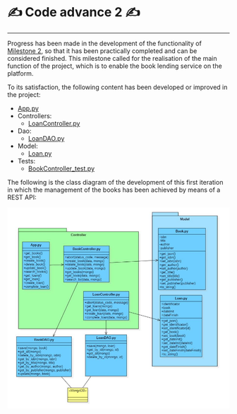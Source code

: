# ✍️ Code advance 2 ✍️

---

Progress has been made in the development of the functionality of [Milestone 2](https://github.com/LuGuDu/BorrowBooks/milestone/3), so that it has been practically completed and can be considered finished. This milestone called for the realisation of the main function of the project, which is to enable the book lending service on the platform. 

To its satisfaction, the following content has been developed or improved in the project:



- [App.py](https://github.com/LuGuDu/BorrowBooks/blob/LuGuDu-milestone2/borrowbooksapp/app.py)
- Controllers:
  - [LoanController.py](https://github.com/LuGuDu/BorrowBooks/blob/LuGuDu-milestone2/borrowbooksapp/controllers/LoanController.py)
- Dao:
  - [LoanDAO.py](https://github.com/LuGuDu/BorrowBooks/blob/LuGuDu-milestone2/borrowbooksapp/dao/LoanDAO.py) 
- Model:
  - [Loan.py](https://github.com/LuGuDu/BorrowBooks/blob/LuGuDu-milestone2/borrowbooksapp/model/Loan.py)
- Tests:
  - [BookController_test.py](https://github.com/LuGuDu/BorrowBooks/blob/LuGuDu-milestone2/borrowbooksapp/testingAPI/tests/BookController_test.py)
  
  
The following is the class diagram of the development of this first iteration in which the management of the books has been achieved by means of a REST API:

<img src="https://github.com/LuGuDu/BorrowBooks/blob/LuGuDu-milestone2/docs/resources/milestone2diagram.JPG" alt="Class diagram of Milestone 2" style="width:600px;"/>
